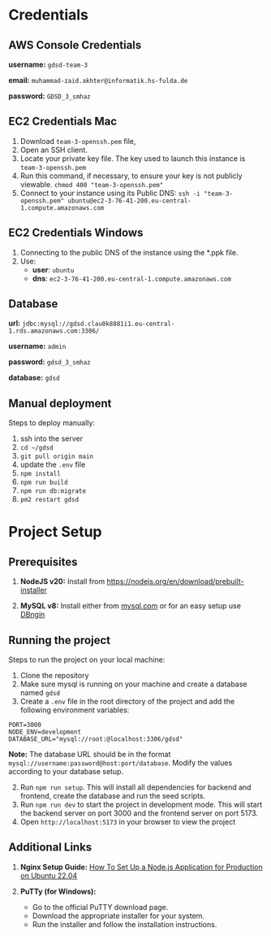 # Credentials

## AWS Console Credentials

**username:** `gdsd-team-3`

**email:** `muhammad-zaid.akhter@informatik.hs-fulda.de`

**password:** `GDSD_3_smhaz`

## EC2 Credentials Mac

1. Download `team-3-openssh.pem` file,
2. Open an SSH client.
3. Locate your private key file. The key used to launch this instance is `team-3-openssh.pem`
4. Run this command, if necessary, to ensure your key is not publicly viewable. `chmod 400 "team-3-openssh.pem"`
5. Connect to your instance using its Public DNS:
   `ssh -i "team-3-openssh.pem" ubuntu@ec2-3-76-41-200.eu-central-1.compute.amazonaws.com`

## EC2 Credentials Windows

1. Connecting to the public DNS of the instance using the \*.ppk file.
2. Use:
   - **user**: `ubuntu`
   - **dns**: `ec2-3-76-41-200.eu-central-1.compute.amazonaws.com`

## Database

**url:** `jdbc:mysql://gdsd.clau0k8881i1.eu-central-1.rds.amazonaws.com:3306/`

**username:** `admin`

**password:** `gdsd_3_smhaz`

**database:** `gdsd`

## Manual deployment

Steps to deploy manually:

1. ssh into the server
2. `cd ~/gdsd`
3. `git pull origin main`
4. update the `.env` file
5. `npm install`
6. `npm run build`
7. `npm run db:migrate`
8. `pm2 restart gdsd`

# Project Setup

## Prerequisites

1. **NodeJS v20:** Install from https://nodejs.org/en/download/prebuilt-installer

2. **MySQL v8:** Install either from [mysql.com](https://dev.mysql.com/downloads/) or for an easy setup use
   [DBngin](https://dbngin.com/)

## Running the project

Steps to run the project on your local machine:

1. Clone the repository
2. Make sure mysql is running on your machine and create a database named `gdsd`
3. Create a `.env` file in the root directory of the project and add the following environment variables:

```
PORT=3000
NODE_ENV=development
DATABASE_URL="mysql://root:@localhost:3306/gdsd"
```

**Note:** The database URL should be in the format `mysql://username:password@host:port/database`. Modify the values
according to your database setup.

2. Run `npm run setup`. This will install all dependencies for backend and frontend, create the database and run the
   seed scripts.
3. Run `npm run dev` to start the project in development mode. This will start the backend server on port 3000 and the
   frontend server on port 5173.
4. Open `http://localhost:5173` in your browser to view the project

## Additional Links

1. **Nginx Setup Guide:**
   [How To Set Up a Node.js Application for Production on Ubuntu 22.04](https://www.digitalocean.com/community/tutorials/how-to-set-up-a-node-js-application-for-production-on-ubuntu-22-04)

2. **PuTTy (for Windows):**
   - Go to the official PuTTY download page.
   - Download the appropriate installer for your system.
   - Run the installer and follow the installation instructions.

```

```
